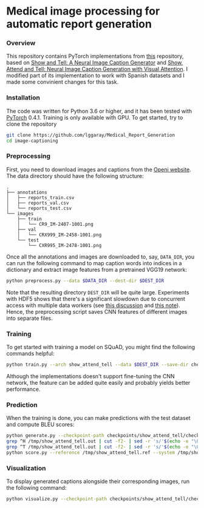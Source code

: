 # Medical image processing for automatic report generation
### Overview
This repository contains PyTorch implementations from [this](https://github.com/tangbinh/image-captioning) repository, based on [Show and Tell: A Neural Image Caption Generator](https://arxiv.org/pdf/1411.4555.pdf) and [Show, Attend and Tell: Neural Image Caption Generation with Visual Attention](https://arxiv.org/pdf/1502.03044.pdf). I modified part of its implementation to work with Spanish datasets and I made some convinient changes for this task.


### Installation
The code was written for Python 3.6 or higher, and it has been tested with [PyTorch](http://pytorch.org/) 0.4.1. Training is only available with GPU. To get started, try to clone the repository

```bash
git clone https://github.com/lggaray/Medical_Report_Generation
cd image-captioning
```

### Preprocessing
First, you need to download images and captions from the [Openi website](https://openi.nlm.nih.gov/faq). The data directory should have the following structure:
```
.
├── annotations
│   ├── reports_train.csv
│   ├── reports_val.csv
│   └── reports_test.csv
└── images
    ├── train
    │   └── CR9_IM-2407-1001.png
    ├── val
    │   └── CRX999_IM-2458-1001.png
    └── test
        └── CXR995_IM-2478-1001.png
```
Once all the annotations and images are downloaded to, say, `DATA_DIR`, you can run the following command to map caption words into indices in a dictionary and extract image features from a pretrained VGG19 network:
```bash
python preprocess.py --data $DATA_DIR --dest-dir $DEST_DIR
```
Note that the resulting directory `DEST_DIR` will be quite large. Experiments with HDF5 shows that there's a significant slowdown due to concurrent access with multiple data workers (see [this discussion](https://discuss.pytorch.org/t/hdf5-multi-threaded-alternative/6189) and [this note](https://cyrille.rossant.net/moving-away-hdf5/)). Hence, the preprocessing script saves CNN features of different images into separate files.

### Training
To get started with training a model on SQuAD, you might find the following commands helpful:
```bash
python train.py --arch show_attend_tell --data $DEST_DIR --save-dir checkpoints/show_attend_tell --log-file logs/show_attend_tell.log
```
Although the implementations doesn't support fine-tuning the CNN network, the feature can be added quite easily and probably yields better performance.

### Prediction
When the training is done, you can make predictions with the test dataset and compute BLEU scores:
```bash
python generate.py --checkpoint-path checkpoints/show_attend_tell/checkpoint_best.pt > /tmp/show_attend_tell.out
grep ^H /tmp/show_attend_tell.out | cut -f2- | sed -r 's/'$(echo -e "\033")'\[[0-9]{1,2}(;([0-9]{1,2})?)?[mK]//g' > /tmp/show_attend_tell.sys
grep ^T /tmp/show_attend_tell.out | cut -f2- | sed -r 's/'$(echo -e "\033")'\[[0-9]{1,2}(;([0-9]{1,2})?)?[mK]//g' > /tmp/show_attend_tell.ref
python score.py --reference /tmp/show_attend_tell.ref --system /tmp/show_attend_tell.sys
```

### Visualization
To display generated captions alongside their corresponding images, run the following command:
```bash
python visualize.py --checkpoint-path checkpoints/show_attend_tell/checkpoint_best.pt --dataset-path $DATA_DIR
```
